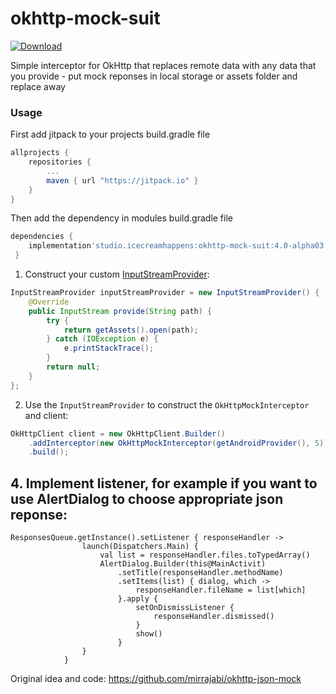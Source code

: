 # okhttp-mock-suit
 [ ![Download](null/packages/atizik/maven/okhttp-mock-suit/images/download.svg?version=4.0-alpha03) ](https://bintray.com/atizik/maven/okhttp-mock-suit/4.0-alpha03/link)

Simple interceptor for OkHttp that replaces remote data with any data that you provide - put mock reponses in local storage or assets folder and replace away

### Usage
First add jitpack to your projects build.gradle file
```gradle
allprojects {
   	repositories {
   		...
   		maven { url "https://jitpack.io" }
   	}
}
```
Then add the dependency in modules build.gradle file
```gradle
dependencies {
    implementation'studio.icecreamhappens:okhttp-mock-suit:4.0-alpha03'
 }
```

1. Construct your custom [InputStreamProvider](https://github.com/mirrajabi/okhttp-json-mock/blob/master/okhttpjsonmock/src/main/java/ir/mirrajabi/okhttpjsonmock/providers/InputStreamProvider.java):

```java
InputStreamProvider inputStreamProvider = new InputStreamProvider() {
    @Override
    public InputStream provide(String path) {
        try {
            return getAssets().open(path);
        } catch (IOException e) {
            e.printStackTrace();
        }
        return null;
    }
};
```

2. Use the `InputStreamProvider` to construct the `OkHttpMockInterceptor` and client:
```java
OkHttpClient client = new OkHttpClient.Builder()
    .addInterceptor(new OkHttpMockInterceptor(getAndroidProvider(), 5))
    .build();
```


## 4. Implement listener, for example if you want to use AlertDialog to choose appropriate json reponse:
```
ResponsesQueue.getInstance().setListener { responseHandler ->
                launch(Dispatchers.Main) {
                    val list = responseHandler.files.toTypedArray()
                    AlertDialog.Builder(this@MainActivit)
                        .setTitle(responseHandler.methodName)
                        .setItems(list) { dialog, which ->
                            responseHandler.fileName = list[which]
                        }.apply {
                            setOnDismissListener {
                                responseHandler.dismissed()
                            }
                            show()
                        }
                }
            }
```

Original idea and code:
https://github.com/mirrajabi/okhttp-json-mock
